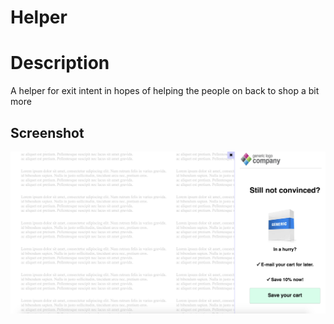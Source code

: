 # Helper

<h1>Description</h1>
<p>A helper for exit intent in hopes of helping the people on back to shop a bit more</p>

<h2>Screenshot</h2>
<img src="/assets/images/helper-ss.png" />
